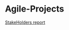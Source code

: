 # Agile-Projects


[StakeHolders report](https://github.com/jo3al3x/Agile-Projects/blob/main/Stakeholder%20register%20sample%20-%20Copy.docx)
